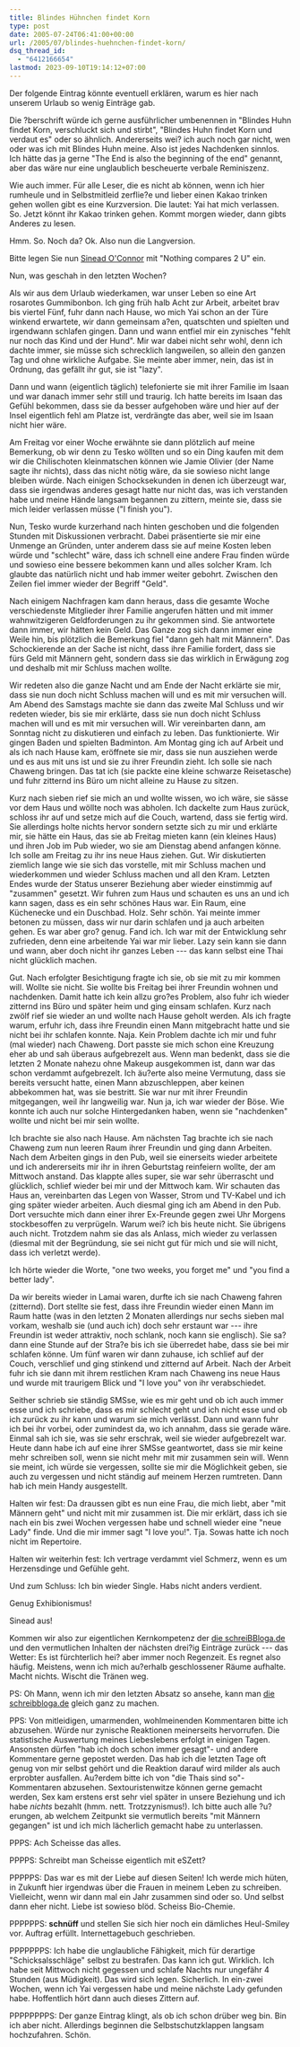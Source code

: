 ```yaml
---
title: Blindes Hühnchen findet Korn
type: post
date: 2005-07-24T06:41:00+00:00
url: /2005/07/blindes-huehnchen-findet-korn/
dsq_thread_id:
  - "6412166654"
lastmod: 2023-09-10T19:14:12+07:00
---
```

Der folgende Eintrag könnte eventuell erklären, warum es hier nach unserem Urlaub so wenig Einträge gab.

Die ?berschrift würde ich gerne ausführlicher umbenennen in "Blindes Huhn findet Korn, verschluckt sich und stirbt", "Blindes Huhn findet Korn und verdaut es" oder so ähnlich. Andererseits wei? ich auch noch gar nicht, wen oder was ich mit Blindes Huhn meine. Also ist jedes Nachdenken sinnlos. Ich hätte das ja gerne "The End is also the beginning of the end" genannt, aber das wäre nur eine unglaublich bescheuerte verbale Reminiszenz.

Wie auch immer. Für alle Leser, die es nicht ab können, wenn ich hier rumheule und in Selbstmitleid zerflie?e und lieber einen Kakao trinken gehen wollen gibt es eine Kurzversion. Die lautet: Yai hat mich verlassen. So. Jetzt könnt ihr Kakao trinken gehen. Kommt morgen wieder, dann gibts Anderes zu lesen.

Hmm. So. Noch da? Ok. Also nun die Langversion.

<gebrauchsanweisung>

Bitte legen Sie nun [Sinead O'Connor][1] mit "Nothing compares 2 U" ein.

</gebrauchsanweisung>

Nun, was geschah in den letzten Wochen?

Als wir aus dem Urlaub wiederkamen, war unser Leben so eine Art rosarotes Gummibonbon. Ich ging früh halb Acht zur Arbeit, arbeitet brav bis viertel Fünf, fuhr dann nach Hause, wo mich Yai schon an der Türe winkend erwartete, wir dann gemeinsam a?en, quatschten und spielten und irgendwann schlafen gingen. Dann und wann entfiel mir ein zynisches "fehlt nur noch das Kind und der Hund". Mir war dabei nicht sehr wohl, denn ich dachte immer, sie müsse sich schrecklich langweilen, so allein den ganzen Tag und ohne wirkliche Aufgabe. Sie meinte aber immer, nein, das ist in Ordnung, das gefällt ihr gut, sie ist "lazy".

Dann und wann (eigentlich täglich) telefonierte sie mit ihrer Familie im Isaan und war danach immer sehr still und traurig. Ich hatte bereits im Isaan das Gefühl bekommen, dass sie da besser aufgehoben wäre und hier auf der Insel eigentlich fehl am Platze ist, verdrängte das aber, weil sie im Isaan nicht hier wäre.

Am Freitag vor einer Woche erwähnte sie dann plötzlich auf meine Bemerkung, ob wir denn zu Tesko wöllten und so ein Ding kaufen mit dem wir die Chilischoten kleinmatschen können wie Jamie Olivier (der Name sagte ihr nichts), dass das nicht nötig wäre, da sie sowieso nicht lange bleiben würde. Nach einigen Schocksekunden in denen ich überzeugt war, dass sie irgendwas anderes gesagt hatte nur nicht das, was ich verstanden habe und meine Hände langsam begannen zu zittern, meinte sie, dass sie mich leider verlassen müsse ("I finish you").

Nun, Tesko wurde kurzerhand nach hinten geschoben und die folgenden Stunden mit Diskussionen verbracht. Dabei präsentierte sie mir eine Unmenge an Gründen, unter anderem dass sie auf meine Kosten leben würde und "schlecht" wäre, dass ich schnell eine andere Frau finden würde und sowieso eine bessere bekommen kann und alles solcher Kram. Ich glaubte das natürlich nicht und hab immer weiter gebohrt. Zwischen den Zeilen fiel immer wieder der Begriff "Geld".

Nach einigem Nachfragen kam dann heraus, dass die gesamte Woche verschiedenste Mitglieder ihrer Familie angerufen hätten und mit immer wahnwitzigeren Geldforderungen zu ihr gekommen sind. Sie antwortete dann immer, wir hätten kein Geld. Das Ganze zog sich dann immer eine Weile hin, bis plötzlich die Bemerkung fiel "dann geh halt mit Männern". Das Schockierende an der Sache ist nicht, dass ihre Familie fordert, dass sie fürs Geld mit Männern geht, sondern dass sie das wirklich in Erwägung zog und deshalb mit mir Schluss machen wollte.

Wir redeten also die ganze Nacht und am Ende der Nacht erklärte sie mir, dass sie nun doch nicht Schluss machen will und es mit mir versuchen will. Am Abend des Samstags machte sie dann das zweite Mal Schluss und wir redeten wieder, bis sie mir erklärte, dass sie nun doch nicht Schluss machen will und es mit mir versuchen will. Wir vereinbarten dann, am Sonntag nicht zu diskutieren und einfach zu leben. Das funktionierte. Wir gingen Baden und spielten Badminton. Am Montag ging ich auf Arbeit und als ich nach Hause kam, eröffnete sie mir, dass sie nun ausziehen werde und es aus mit uns ist und sie zu ihrer Freundin zieht. Ich solle sie nach Chaweng bringen. Das tat ich (sie packte eine kleine schwarze Reisetasche) und fuhr zitternd ins Büro um nicht alleine zu Hause zu sitzen.

Kurz nach sieben rief sie mich an und wollte wissen, wo ich wäre, sie sässe vor dem Haus und wöllte noch was abholen. Ich dackelte zum Haus zurück, schloss ihr auf und setze mich auf die Couch, wartend, dass sie fertig wird. Sie allerdings holte nichts hervor sondern setzte sich zu mir und erklärte mir, sie hätte ein Haus, das sie ab Freitag mieten kann (ein kleines Haus) und ihren Job im Pub wieder, wo sie am Dienstag abend anfangen könne. Ich solle am Freitag zu ihr ins neue Haus ziehen. Gut. Wir diskutierten ziemlich lange wie sie sich das vorstelle, mit mir Schluss machen und wiederkommen und wieder Schluss machen und all den Kram. Letzten Endes wurde der Status unserer Beziehung aber wieder einstimmig auf "zusammen" gesetzt. Wir fuhren zum Haus und schauten es uns an und ich kann sagen, dass es ein sehr schönes Haus war. Ein Raum, eine Küchenecke und ein Duschbad. Holz. Sehr schön. Yai meinte immer betonen zu müssen, dass wir nur darin schlafen und ja auch arbeiten gehen. Es war aber gro? genug. Fand ich. Ich war mit der Entwicklung sehr zufrieden, denn eine arbeitende Yai war mir lieber. Lazy sein kann sie dann und wann, aber doch nicht ihr ganzes Leben --- das kann selbst eine Thai nicht glücklich machen.

Gut. Nach erfolgter Besichtigung fragte ich sie, ob sie mit zu mir kommen will. Wollte sie nicht. Sie wollte bis Freitag bei ihrer Freundin wohnen und nachdenken. Damit hatte ich kein allzu gro?es Problem, also fuhr ich wieder zitternd ins Büro und später heim und ging einsam schlafen. Kurz nach zwölf rief sie wieder an und wollte nach Hause geholt werden. Als ich fragte warum, erfuhr ich, dass ihre Freundin einen Mann mitgebracht hatte und sie nicht bei ihr schlafen konnte. Naja. Kein Problem dachte ich mir und fuhr (mal wieder) nach Chaweng. Dort passte sie mich schon eine Kreuzung eher ab und sah überaus aufgebrezelt aus. Wenn man bedenkt, dass sie die letzten 2 Monate nahezu ohne Makeup ausgekommen ist, dann war das schon verdammt aufgebrezelt. Ich äu?erte also meine Vermutung, dass sie bereits versucht hatte, einen Mann abzuschleppen, aber keinen abbekommen hat, was sie bestritt. Sie war nur mit ihrer Freundin mitgegangen, weil ihr langweilig war. Nun ja, ich war wieder der Böse. Wie konnte ich auch nur solche Hintergedanken haben, wenn sie "nachdenken" wollte und nicht bei mir sein wollte.

Ich brachte sie also nach Hause. Am nächsten Tag brachte ich sie nach Chaweng zum nun leeren Raum ihrer Freundin und ging dann Arbeiten. Nach dem Arbeiten gings in den Pub, weil sie einerseits wieder arbeitete und ich andererseits mir ihr in ihren Geburtstag reinfeiern wollte, der am Mittwoch anstand. Das klappte alles super, sie war sehr überrascht und glücklich, schlief wieder bei mir und der Mittwoch kam. Wir schauten das Haus an, vereinbarten das Legen von Wasser, Strom und TV-Kabel und ich ging später wieder arbeiten. Auch diesmal ging ich am Abend in den Pub. Dort versuchte mich dann einer ihrer Ex-Freunde gegen zwei Uhr Morgens stockbesoffen zu verprügeln. Warum wei? ich bis heute nicht. Sie übrigens auch nicht. Trotzdem nahm sie das als Anlass, mich wieder zu verlassen (diesmal mit der Begründung, sie sei nicht gut für mich und sie will nicht, dass ich verletzt werde).

Ich hörte wieder die Worte, "one two weeks, you forget me" und "you find a better lady".

Da wir bereits wieder in Lamai waren, durfte ich sie nach Chaweng fahren (zitternd). Dort stellte sie fest, dass ihre Freundin wieder einen Mann im Raum hatte (was in den letzten 2 Monaten allerdings nur sechs sieben mal vorkam, weshalb sie (und auch ich) doch sehr erstaunt war --- ihre Freundin ist weder attraktiv, noch schlank, noch kann sie englisch). Sie sa? dann eine Stunde auf der Stra?e bis ich sie überredet habe, dass sie bei mir schlafen könne. Um fünf waren wir dann zuhause, ich schlief auf der Couch, verschlief und ging stinkend und zitternd auf Arbeit. Nach der Arbeit fuhr ich sie dann mit ihrem restlichen Kram nach Chaweng ins neue Haus und wurde mit traurigem Blick und "I love you" von ihr verabschiedet.

Seither schrieb sie ständig SMSse, wie es mir geht und ob ich auch immer esse und ich schriebe, dass es mir schlecht geht und ich nicht esse und ob ich zurück zu ihr kann und warum sie mich verlässt. Dann und wann fuhr ich bei ihr vorbei, oder zumindest da, wo ich annahm, dass sie gerade wäre. Einmal sah ich sie, was sie sehr erschrak, weil sie wieder aufgebrezelt war. Heute dann habe ich auf eine ihrer SMSse geantwortet, dass sie mir keine mehr schreiben soll, wenn sie nicht mehr mit mir zusammen sein will. Wenn sie meint, ich würde sie vergessen, sollte sie mir die Möglichkeit geben, sie auch zu vergessen und nicht ständig auf meinem Herzen rumtreten. Dann hab ich mein Handy ausgestellt.

Halten wir fest: Da draussen gibt es nun eine Frau, die mich liebt, aber "mit Männern geht" und nicht mit mir zusammen ist. Die mir erklärt, dass ich sie nach ein bis zwei Wochen vergessen habe und schnell wieder eine "neue Lady" finde. Und die mir immer sagt "I love you!". Tja. Sowas hatte ich noch nicht im Repertoire.

Halten wir weiterhin fest: Ich vertrage verdammt viel Schmerz, wenn es um Herzensdinge und Gefühle geht.

Und zum Schluss: Ich bin wieder Single. Habs nicht anders verdient.

Genug Exhibionismus!

<gebrauchsanweisung>

Sinead aus!

</gebrauchsanweisung>

Kommen wir also zur eigentlichen Kernkompetenz der [die schreiBBloga.de][2] und den vermutlichen Inhalten der nächsten drei?ig Einträge zurück --- das Wetter: Es ist fürchterlich hei? aber immer noch Regenzeit. Es regnet also häufig. Meistens, wenn ich mich au?erhalb geschlossener Räume aufhalte. Macht nichts. Wischt die Tränen weg.

PS: Oh Mann, wenn ich mir den letzten Absatz so ansehe, kann man [die schreibbloga.de][3] gleich ganz zu machen.

PPS: Von mitleidigen, umarmenden, wohlmeinenden Kommentaren bitte ich abzusehen. Würde nur zynische Reaktionen meinerseits hervorrufen. Die statistische Auswertung meines Liebeslebens erfolgt in einigen Tagen. Ansonsten dürfen "hab ich doch schon immer gesagt"- und andere Kommentare gerne gepostet werden. Das hab ich die letzten Tage oft genug von mir selbst gehört und die Reaktion darauf wird milder als auch erprobter ausfallen. Au?erdem bitte ich von "die Thais sind so"-Kommentaren abzusehen. Sextouristenwitze können gerne gemacht werden, Sex kam erstens erst sehr viel später in unsere Beziehung und ich habe _nichts_ bezahlt (hmm. nett. Trotzzynismus!). Ich bitte auch alle ?u?erungen, ab welchem Zeitpunkt sie vermutlich bereits "mit Männern gegangen" ist und ich mich lächerlich gemacht habe zu unterlassen.

PPPS: Ach Scheisse das alles.

PPPPS: Schreibt man Scheisse eigentlich mit eSZett?

PPPPPS: Das war es mit der Liebe auf diesen Seiten! Ich werde mich hüten, in Zukunft hier irgendwas über die Frauen in meinem Leben zu schreiben. Vielleicht, wenn wir dann mal ein Jahr zusammen sind oder so. Und selbst dann eher nicht. Liebe ist sowieso blöd. Scheiss Bio-Chemie.

PPPPPPS: **schnüff** und stellen Sie sich hier noch ein dämliches Heul-Smiley vor. Auftrag erfüllt. Internettagebuch geschrieben.

PPPPPPPS: Ich habe die unglaubliche Fähigkeit, mich für derartige "Schicksalsschläge" selbst zu bestrafen. Das kann ich gut. Wirklich. Ich habe seit Mittwoch nicht gegessen und schlafe Nachts nur ungefähr 4 Stunden (aus Müdigkeit). Das wird sich legen. Sicherlich. In ein-zwei Wochen, wenn ich Yai vergessen habe und meine nächste Lady gefunden habe. Hoffentlich hört dann auch dieses Zittern auf.

PPPPPPPPS: Der ganze Eintrag klingt, als ob ich schon drüber weg bin. Bin ich aber nicht. Allerdings beginnen die Selbstschutzklappen langsam hochzufahren. Schön.

 [1]: http://www.sinead-oconnor.com/
 [2]: http://die.schreibbloga.de
 [3]: http://die.schreiBBloga.de
